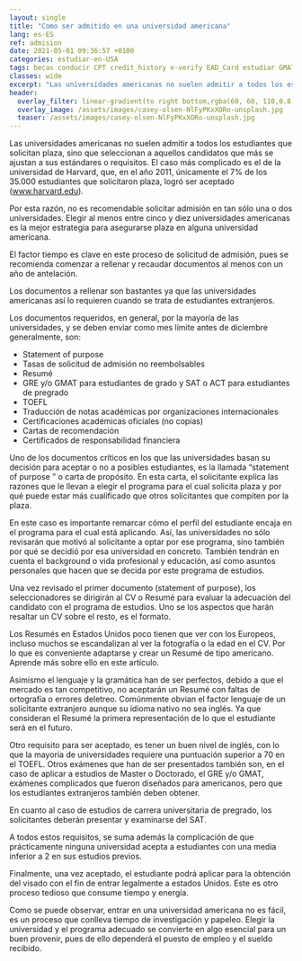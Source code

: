 ```yaml
---
layout: single
title: "Como ser admitido en una universidad americana"
lang: es-ES
ref: admision
date: 2021-05-01 09:36:57 +0100
categories: estudiar-en-USA
tags: becas conducir CPT credit_history e-verify EAD_Card estudiar GMAT GRE ingeniero melting_pot OPT PE reclutar salario seguro_médico Social_Security taxes TOEFL trabajar universidad vacaciones visados visa_F visa_H visa_M vivir
classes: wide
excerpt: "Las universidades americanas no suelen admitir a todos los estudiantes que solicitan plaza, sino que seleccionan a aquellos candidatos que más se ajustan a sus estándares o requisitos."
header:
  overlay_filter: linear-gradient(to right bottom,rgba(60, 60, 110,0.8), rgba(178, 34, 52, 0.5))
  overlay_image: /assets/images/casey-olsen-NlFyPKxXORo-unsplash.jpg
  teaser: /assets/images/casey-olsen-NlFyPKxXORo-unsplash.jpg
---
```


Las universidades americanas no suelen admitir a todos los estudiantes que solicitan plaza, sino que seleccionan a aquellos candidatos que más se ajustan a sus estándares o requisitos. El caso más complicado es el de la universidad de Harvard, que, en el año 2011, únicamente el 7% de los 35.000 estudiantes que solicitaron plaza, logró ser aceptado (www.harvard.edu).

Por esta razón, no es recomendable solicitar admisión en tan sólo una o dos universidades. Elegir al menos entre cinco y diez universidades americanas es la mejor estrategia para asegurarse plaza en alguna universidad americana.

El factor tiempo es clave en este proceso de solicitud de admisión, pues se recomienda comenzar a rellenar y recaudar documentos al menos con un año de antelación.

Los documentos a rellenar son bastantes ya que las universidades americanas así lo requieren cuando se trata de estudiantes extranjeros.

Los documentos requeridos, en general, por la mayoría de las universidades, y se deben enviar como mes límite antes de diciembre generalmente, son:

* Statement of purpose
* Tasas de solicitud de admisión no reembolsables
* Resumé
* GRE y/o GMAT para estudiantes de grado y SAT o ACT para estudiantes de pregrado
* TOEFL
* Traducción de notas académicas por organizaciones internacionales
* Certificaciones académicas oficiales (no copias)
* Cartas de recomendación
* Certificados de responsabilidad financiera

Uno de los documentos críticos en los que las universidades basan su decisión para aceptar o no a posibles estudiantes, es la llamada “statement of purpose ” o carta de propósito. En esta carta, el solicitante explica las razones que le llevan a elegir el programa para el cual solicita plaza y por qué puede estar más cualificado que otros solicitantes que compiten por la plaza.

En este caso es importante remarcar cómo el perfil del estudiante encaja en el programa para el cual está aplicando. Así, las universidades no sólo revisarán que motivó al solicitante a optar por ese programa, sino también por qué se decidió por esa universidad en concreto. También tendrán en cuenta el background o vida profesional y educación, así como asuntos personales que hacen que se decida por este programa de estudios.

Una vez revisado el primer documento (statement of purpose), los seleccionadores se dirigirán al CV o Resumé para evaluar la adecuación del candidato con el programa de estudios. Uno se los aspectos que harán resaltar un CV sobre el resto, es el formato.

Los Resumés en Estados Unidos poco tienen que ver con los Europeos, incluso muchos se escandalizan al ver la fotografía o la edad en el CV. Por lo que es conveniente adaptarse y crear un Resumé de tipo americano. Aprende más sobre ello en este artículo.

Asimismo el lenguaje y la gramática han de ser perfectos, debido a que el mercado es tan competitivo, no aceptarán un Resumé con faltas de ortografía o errores deletreo. Comúnmente obvian el factor lenguaje de un solicitante extranjero aunque su idioma nativo no sea inglés. Ya que consideran el Resumé la primera representación de lo que el estudiante será en el futuro.

Otro requisito para ser aceptado, es tener un buen nivel de inglés, con lo que la mayoría de universidades requiere una puntuación superior a 70 en el TOEFL. Otros exámenes que han de ser presentados también son, en el caso de aplicar a estudios de Master o Doctorado, el GRE y/o GMAT, exámenes complicados que fueron diseñados para americanos, pero que los estudiantes extranjeros también deben obtener.

En cuanto al caso de estudios de carrera universitaria de pregrado, los solicitantes deberán presentar y examinarse del SAT.

A todos estos requisitos, se suma además la complicación de que prácticamente ninguna universidad acepta a estudiantes con una media inferior a 2 en sus estudios previos.

Finalmente, una vez aceptado, el estudiante podrá aplicar para la obtención del visado con el fin de entrar legalmente a estados Unidos. Este es otro proceso tedioso que consume tiempo y energía.

Como se puede observar, entrar en una universidad americana no es fácil, es un proceso que conlleva tiempo de investigación y papeleo. Elegir la universidad y el programa adecuado se convierte en algo esencial para un buen provenir, pues de ello dependerá el puesto de empleo y el sueldo recibido.
